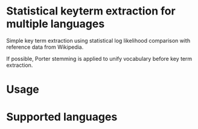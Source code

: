 # Statistical keyterm extraction for multiple languages

Simple key term extraction using statistical log likelihood comparison with
reference data from Wikipedia.

If possible, Porter stemming is applied to unify vocabulary before key term 
extraction. 

# Usage



# Supported languages

